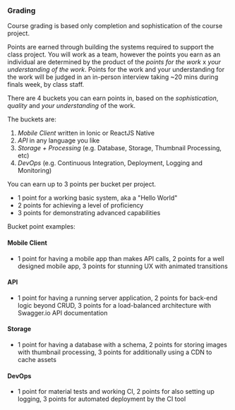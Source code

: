 ### Grading

Course grading is based only completion and sophistication of the course project.

Points are earned through building the systems required to support the class project.  You will work as a team, however the points you earn as an individual are determined by the product of the *points for the work* x *your understanding of the work*.  Points for the work and your understanding for the work will be judged in an in-person interview taking ~20 mins during finals week, by class staff.

There are 4 buckets you can earn points in, based on the *sophistication*, *quality* and *your understanding* of the work.

The buckets are:

1. *Mobile Client* written in Ionic or ReactJS Native
2. *API* in any language you like
3. *Storage + Processing* (e.g. Database, Storage, Thumbnail Processing, etc)
4. *DevOps* (e.g. Continuous Integration, Deployment, Logging and Monitoring)

You can earn up to 3 points per bucket per project.

* 1 point for a working basic system, aka a "Hello World"
* 2 points for achieving a level of proficiency
* 3 points for demonstrating advanced capabilities

Bucket point examples:

#### Mobile Client

* 1 point for having a mobile app than makes API calls, 2 points for a well designed mobile app, 3 points for stunning UX with animated transitions

#### API

* 1 point for having a running server application, 2 points for back-end logic beyond CRUD, 3 points for a load-balanced architecture with Swagger.io API documentation

#### Storage

* 1 point for having a database with a schema, 2 points for storing images with thumbnail processing, 3 points for additionally using a CDN to cache assets

#### DevOps

* 1 point for material tests and working CI, 2 points for also setting up logging, 3 points for automated deployment by the CI tool
